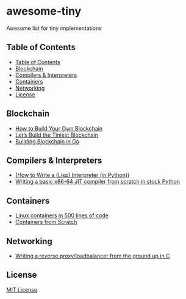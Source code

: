 # awesome-tiny

Awesome list for tiny implementations

## Table of Contents

<!-- TOC depthFrom:2 depthTo:6 withLinks:1 updateOnSave:1 orderedList:0 -->

* [Table of Contents](#table-of-contents)
* [Blockchain](#blockchain)
* [Compilers & Interpreters](#compilers-interpreters)
* [Containers](#containers)
* [Networking](#networking)
* [License](#license)

<!-- /TOC -->

## Blockchain

* [How to Build Your Own Blockchain](https://bigishdata.com/2017/10/17/write-your-own-blockchain-part-1-creating-storing-syncing-displaying-mining-and-proving-work/)
* [Let’s Build the Tiniest Blockchain](https://medium.com/crypto-currently/lets-build-the-tiniest-blockchain-e70965a248b)
* [Building Blockchain in Go](https://jeiwan.cc/posts/building-blockchain-in-go-part-1/)

## Compilers & Interpreters

* [(How to Write a (Lisp) Interpreter (in Python)) ](http://norvig.com/lispy.html)
* [Writing a basic x86-64 JIT compiler from scratch in stock Python](https://github.com/cslarsen/minijit)

## Containers

* [Linux containers in 500 lines of code](https://blog.lizzie.io/linux-containers-in-500-loc.html)
* [Containers from Scratch](https://ericchiang.github.io/post/containers-from-scratch/)

## Networking

* [Writing a reverse proxy/loadbalancer from the ground up in C](http://www.gilesthomas.com/2013/08/writing-a-reverse-proxyloadbalancer-from-the-ground-up-in-c-part-0/)

## License

[MIT License](LICENSE)
